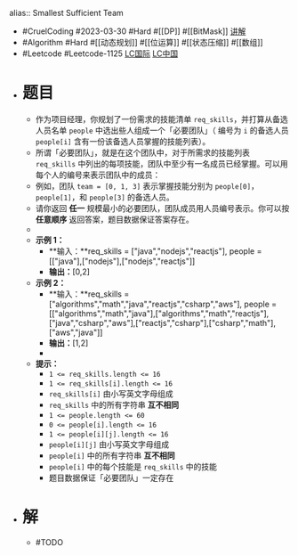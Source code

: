alias:: Smallest Sufficient Team

- #CruelCoding #2023-03-30 #Hard #[[DP]] #[[BitMask]] [讲解](https://youtu.be/5tlOmRvNCfw)
- #Algorithm #Hard #[[动态规划]] #[[位运算]] #[[状态压缩]] #[[数组]]
- #Leetcode #Leetcode-1125 [LC国际](https://leetcode.com/problems/smallest-sufficient-team/) [LC中国](https://leetcode.cn/problems/smallest-sufficient-team/)
- # 题目
	- 作为项目经理，你规划了一份需求的技能清单 `req_skills`，并打算从备选人员名单 `people` 中选出些人组成一个「必要团队」（ 编号为 `i` 的备选人员 `people[i]` 含有一份该备选人员掌握的技能列表）。
	- 所谓「必要团队」，就是在这个团队中，对于所需求的技能列表 `req_skills` 中列出的每项技能，团队中至少有一名成员已经掌握。可以用每个人的编号来表示团队中的成员：
	- 例如，团队 `team = [0, 1, 3]` 表示掌握技能分别为 `people[0]`，`people[1]`，和 `people[3]` 的备选人员。
	- 请你返回 **任一** 规模最小的必要团队，团队成员用人员编号表示。你可以按 **任意顺序** 返回答案，题目数据保证答案存在。
	-
	- **示例 1：**
		- **输入：**req\_skills = ["java","nodejs","reactjs"], people = [["java"],["nodejs"],["nodejs","reactjs"]]
		- **输出：**[0,2]
	- **示例 2：**
		- **输入：**req\_skills = ["algorithms","math","java","reactjs","csharp","aws"], people = [["algorithms","math","java"],["algorithms","math","reactjs"],["java","csharp","aws"],["reactjs","csharp"],["csharp","math"],["aws","java"]]
		- **输出：**[1,2]
		-
	- **提示：**
		- `1 <= req_skills.length <= 16`
		- `1 <= req_skills[i].length <= 16`
		- `req_skills[i]` 由小写英文字母组成
		- `req_skills` 中的所有字符串 **互不相同**
		- `1 <= people.length <= 60`
		- `0 <= people[i].length <= 16`
		- `1 <= people[i][j].length <= 16`
		- `people[i][j]` 由小写英文字母组成
		- `people[i]` 中的所有字符串 **互不相同**
		- `people[i]` 中的每个技能是 `req_skills` 中的技能
		- 题目数据保证「必要团队」一定存在
- # 解
	- #TODO
